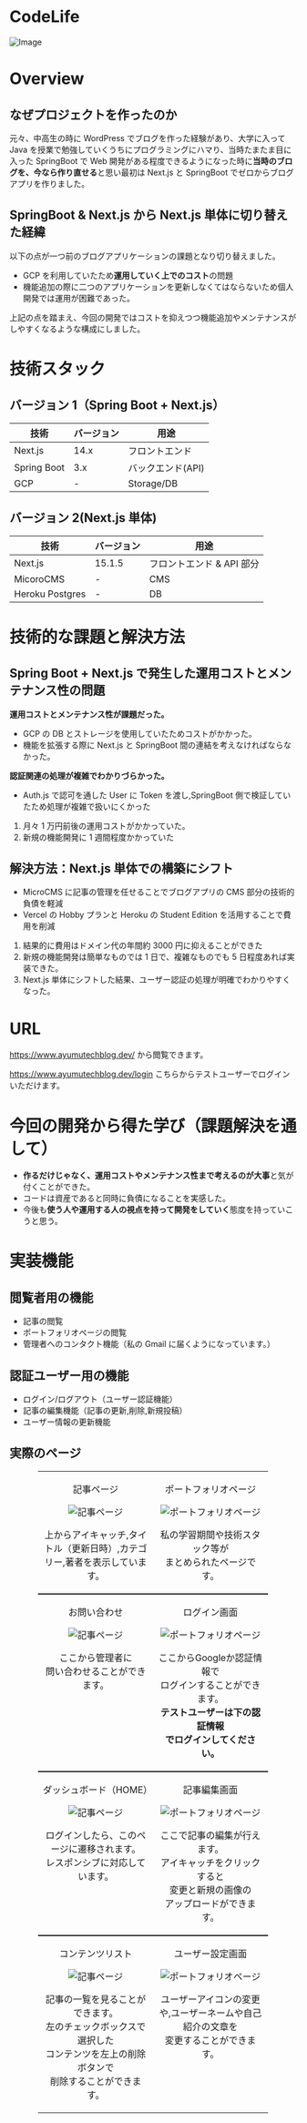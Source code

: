 # CodeLife

![Image](https://github.com/user-attachments/assets/0197d770-a7b3-4f30-b905-796c281de9e9)

# Overview

## なぜプロジェクトを作ったのか

元々、中高生の時に WordPress でブログを作った経験があり、大学に入って Java を授業で勉強していくうちにプログラミングにハマり、当時たまたま目に入った SpringBoot で Web 開発がある程度できるようになった時に**当時のブログを、今なら作り直せる**と思い最初は Next.js と SpringBoot でゼロからブログアプリを作りました。

## SpringBoot & Next.js から Next.js 単体に切り替えた経緯

以下の点が一つ前のブログアプリケーションの課題となり切り替えました。

- GCP を利用していたため**運用していく上でのコスト**の問題
- 機能追加の際に二つのアプリケーションを更新しなくてはならないため個人開発では運用が困難であった。

上記の点を踏まえ、今回の開発ではコストを抑えつつ機能追加やメンテナンスがしやすくなるような構成にしました。

# 技術スタック

## バージョン 1（Spring Boot + Next.js）

| 技術        | バージョン | 用途              |
| ----------- | ---------- | ----------------- |
| Next.js     | 14.x       | フロントエンド    |
| Spring Boot | 3.x        | バックエンド(API) |
| GCP         | -          | Storage/DB        |

## バージョン 2(Next.js 単体)

| 技術            | バージョン | 用途                      |
| --------------- | ---------- | ------------------------- |
| Next.js         | 15.1.5     | フロントエンド & API 部分 |
| MicoroCMS       | -          | CMS                       |
| Heroku Postgres | -          | DB                        |

# 技術的な課題と解決方法

## Spring Boot + Next.js で発生した運用コストとメンテナンス性の問題

**運用コストとメンテナンス性が課題だった。**

- GCP の DB とストレージを使用していたためコストがかかった。
- 機能を拡張する際に Next.js と SpringBoot 間の連結を考えなければならなかった。

**認証関連の処理が複雑でわかりづらかった。**

- Auth.js で認可を通した User に Token を渡し,SpringBoot 側で検証していたため処理が複雑で扱いにくかった

1. 月々 1 万円前後の運用コストがかかっていた。
2. 新規の機能開発に 1 週間程度かかっていた

## 解決方法：Next.js 単体での構築にシフト

- MicroCMS に記事の管理を任せることでブログアプリの CMS 部分の技術的負債を軽減
- Vercel の Hobby プランと Heroku の Student Edition を活用することで費用を削減

1. 結果的に費用はドメイン代の年間約 3000 円に抑えることができた
2. 新規の機能開発は簡単なものでは 1 日で、複雑なものでも 5 日程度あれば実装できた。
3. Next.js 単体にシフトした結果、ユーザー認証の処理が明確でわかりやすくなった。

# URL

https://www.ayumutechblog.dev/
から閲覧できます。

https://www.ayumutechblog.dev/login
こちらからテストユーザーでログインいただけます。

# 今回の開発から得た学び（課題解決を通して）

- **作るだけじゃなく、運用コストやメンテナンス性まで考えるのが大事**と気が付くことができた。
- コードは資産であると同時に負債になることを実感した。
- 今後も**使う人や運用する人の視点を持って開発をしていく**態度を持っていこうと思う。

# 実装機能

## 閲覧者用の機能

- 記事の閲覧
- ポートフォリオページの閲覧
- 管理者へのコンタクト機能（私の Gmail に届くようになっています。）

## 認証ユーザー用の機能

- ログイン/ログアウト（ユーザー認証機能）
- 記事の編集機能（記事の更新,削除,新規投稿）
- ユーザー情報の更新機能

## 実際のページ

<div>
  <table style="width: 80%; margin: auto; table-layout: fixed;">
    <tr>
      <td style="width: 50%; text-align: center; vertical-align: top;">
        <p>記事ページ</p>
        <img src="https://github.com/user-attachments/assets/b4c742dd-1cdb-4a97-b1ca-485579807889" alt="記事ページ" style="max-width: 100%;" />
        <p>上からアイキャッチ,タイトル（更新日時）,カテゴリー,著者を表示しています。</p>
      </td>
      <td style="width: 50%; text-align: center; vertical-align: top;">
        <p>ポートフォリオページ</p>
        <img src="https://github.com/user-attachments/assets/e852f835-b119-4957-a31c-b99b67de0e4c" alt="ポートフォリオページ" style="max-width: 100%;" />
        <p>私の学習期間や技術スタック等が<br>まとめられたページです。</p>
      </td>
    </tr>
  </table>
</div>

<div>
  <table style="width: 80%; margin: auto; table-layout: fixed;">
    <tr>
      <td style="width: 50%; text-align: center; vertical-align: top;">
        <p>お問い合わせ</p>
        <img src="https://github.com/user-attachments/assets/0fe4900d-5c85-4670-bc94-20ad6ffdee96" alt="記事ページ" style="max-width: 100%;" />
        <p>ここから管理者に<br>問い合わせることができます。</p>
      </td>
      <td style="width: 50%; text-align: center; vertical-align: top;">
        <p>ログイン画面</p>
        <img src="https://github.com/user-attachments/assets/7d993795-e7b4-4f0d-95f4-57923a88f911" alt="ポートフォリオページ" style="max-width: 100%;" />
        <p>ここからGoogleか認証情報で<br>ログインすることができます。<br><b>テストユーザーは下の認証情報<br>でログインしてください。</b></p>
      </td>
    </tr>
  </table>
</div>

<div>
  <table style="width: 80%; margin: auto; table-layout: fixed;">
    <tr>
      <td style="width: 50%; text-align: center; vertical-align: top;">
        <p>ダッシュボード（HOME）</p>
        <img src="https://github.com/user-attachments/assets/d25f4f89-b5d9-4529-8c81-c6637a6f5645" alt="記事ページ" style="max-width: 100%;" />
        <p>ログインしたら、このページに遷移されます。<br>レスポンシブに対応しています。</p>
      </td>
      <td style="width: 50%; text-align: center; vertical-align: top;">
        <p>記事編集画面</p>
        <img src="https://github.com/user-attachments/assets/ec95f714-1e36-42c8-bdd4-fac37d04c562" alt="ポートフォリオページ" style="max-width: 100%;" />
        <p>ここで記事の編集が行えます。<br>アイキャッチをクリックすると<br>変更と新規の画像の<br>アップロードができます。</p>
      </td>
    </tr>
  </table>
</div>

<div>
  <table style="width: 80%; margin: auto; table-layout: fixed;">
    <tr>
      <td style="width: 50%; text-align: center; vertical-align: top;">
        <p>コンテンツリスト</p>
        <img src="https://github.com/user-attachments/assets/de4bc222-6ddb-4993-9adc-29851bc2c6ac" alt="記事ページ" style="max-width: 100%;" />
        <p>記事の一覧を見ることができます。<br>左のチェックボックスで選択した<br>コンテンツを左上の削除ボタンで<br>削除することができます。</p>
      </td>
      <td style="width: 50%; text-align: center; vertical-align: top;">
        <p>ユーザー設定画面</p>
        <img src="https://github.com/user-attachments/assets/d8604893-595c-4333-af24-a2a39bb71d95" alt="ポートフォリオページ" style="max-width: 100%;" />
        <p>ユーザーアイコンの変更や,ユーザーネームや自己紹介の文章を<br>変更することができます。</p>
      </td>
    </tr>
  </table>
</div>
